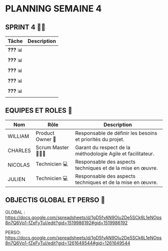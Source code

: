 # PLANNING SEMAINE 4

## SPRINT 4 🏃‍♂️

| **Tâche**                              | **Description**                                                                                                           |
|----------------------------------------|---------------------------------------------------------------------------------------------------------------------------|
| **???** 📊     |                       |
| **???** 📊     |                       |
| **???** 📊     |                       |
| **???** 📊     |                       |
| **???** 📊     |                       |



## EQUIPES ET ROLES 🏢

| **Nom**          | **Rôle**          | **Description**                                     |
|-------------------|-------------------|-----------------------------------------------------|
| WILLIAM | Product Owner 🎯  | Responsable de définir les besoins et priorités du projet. |
| CHARLES | Scrum Master 🧑‍🤝‍🧑    | Garant du respect de la méthodologie Agile et facilitateur.|
| NICOLAS | Technicien  💻    | Responsable des aspects techniques et de la mise en œuvre. |
| JULIEN | Technicien 💻     | Responsable des aspects techniques et de la mise en œuvre. |


## OBJECTIS GLOBAL ET PERSO 🥇

GLOBAL :
https://docs.google.com/spreadsheets/d/1gD5fyAN9Olu2De5SCk6L1eNOps8n7Q6Vp1-fZeFyTuI/edit?gid=1519986192#gid=1519986192

PERSO:
https://docs.google.com/spreadsheets/d/1gD5fyAN9Olu2De5SCk6L1eNOps8n7Q6Vp1-fZeFyTuI/edit?gid=1261649544#gid=1261649544
